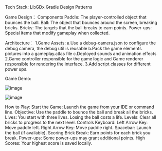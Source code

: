 Tech Stack:
LibGDx
Gradle
Design Patterns

Game Design：
Components
Paddle: The player-controlled object that bounces the ball.
Ball: The object that bounces around the screen, breaking bricks.
Bricks: The targets that the ball breaks to earn points.
Power-ups: Special items that modify gameplay when collected.

Architecture：
1.Game Assets:
  a.Use a debug-camera.json to configure the debug camera, the debug util is reusable
  b.Pack the game elements pictures into a gameplay.atlas file
  c.Deployed sounds and animation effects
2.Game controller responsible for the game logic and Game renderer responsible for rendering the interface.
3.Add script classes for different power ups.



Game Demo:

![image](https://github.com/capet1brasidas/BrickBreakerGame/assets/141989335/3efbe4d0-ed27-49e4-ad69-96f128fc80a3)

![image](https://github.com/capet1brasidas/BrickBreakerGame/assets/141989335/ae9dca2a-e4e4-4a79-8a1b-799936af5ffb)



How to Play:
Start the Game: Launch the game from your IDE or command line.
Objective: Use the paddle to bounce the ball and break all the bricks.
Lives: You start with three lives. Losing the ball costs a life.
Levels: Clear all bricks to progress to the next level.
Controls
Keyboard:
Left Arrow Key: Move paddle left.
Right Arrow Key: Move paddle right.
Spacebar: Launch the ball (if available).
Scoring
Brick Break: Earn points for each brick you break.
Power-ups: Some power-ups may grant additional points.
High Scores: Your highest score is saved locally.

